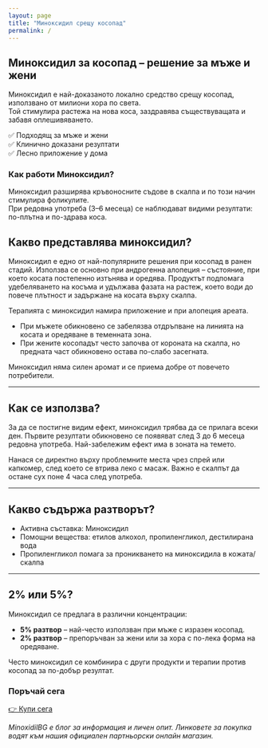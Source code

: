 ```yaml
---
layout: page
title: "Миноксидил срещу косопад"
permalink: /
---
```


## Миноксидил за косопад – решение за мъже и жени

Миноксидил е най-доказаното локално средство срещу косопад, използвано от милиони хора по света.  
Той стимулира растежа на нова коса, заздравява съществуващата и забавя оплешивяването.  

✅ Подходящ за мъже и жени  
✅ Клинично доказани резултати  
✅ Лесно приложение у дома  

### Как работи Миноксидил?

Миноксидил разширява кръвоносните съдове в скалпа и по този начин стимулира фоликулите.  
При редовна употреба (3–6 месеца) се наблюдават видими резултати: по-плътна и по-здрава коса.  

## Какво представлява миноксидил?

Миноксидил е едно от най-популярните решения при косопад в ранен стадий. Използва се основно при андрогенна алопеция – състояние, при което косата постепенно изтънява и оредява. Продуктът подпомага удебеляването на косъма и удължава фазата на растеж, което води до повече плътност и задържане на косата върху скалпа.

Терапията с миноксидил намира приложение и при алопеция ареата.

* При мъжете обикновено се забелязва отдръпване на линията на косата и оредяване в теменната зона.
* При жените косопадът често започва от короната на скалпа, но предната част обикновено остава по-слабо засегната.

Миноксидил няма силен аромат и се приема добре от повечето потребители.

---------------------------

## Как се използва?

За да се постигне видим ефект, миноксидил трябва да се прилага всеки ден. Първите резултати обикновено се появяват след 3 до 6 месеца редовна употреба. Най-забележим ефект има в зоната на темето.

Нанася се директно върху проблемните места чрез спрей или капкомер, след което се втрива леко с масаж. Важно е скалпът да остане сух поне 4 часа след употреба.

---------------------------

## Какво съдържа разтворът?

* Активна съставка: Миноксидил
* Помощни вещества: етилов алкохол, пропиленгликол, дестилирана вода
* Пропиленгликол помага за  проникването на миноксидила в кожата/скалпа

---------------------------

## 2% или 5%?

Миноксидил се предлага в различни концентрации:

* **5% разтвор** – най-често използван при мъже с изразен косопад.
* **2% разтвор** – препоръчван за жени или за хора с по-лека форма на оредяване.

Често миноксидил се комбинира с други продукти и терапии против косопад за по-добър резултат.

### Поръчай сега

[👉 Купи сега](https://minoxidilbg.lightfunnels.com)  


*MinoxidilBG е блог за информация и личен опит. Линковете за покупка водят към нашия официален партньорски онлайн магазин.*
